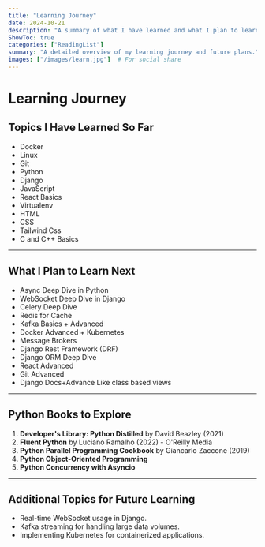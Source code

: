 ```yaml
---
title: "Learning Journey"
date: 2024-10-21
description: "A summary of what I have learned and what I plan to learn next."
ShowToc: true
categories: ["ReadingList"]
summary: "A detailed overview of my learning journey and future plans."
images: ["/images/learn.jpg"]  # For social share
---
```


# Learning Journey

## Topics I Have Learned So Far
- Docker
- Linux
- Git
- Python
- Django
- JavaScript
- React Basics
- Virtualenv
- HTML
- CSS
- Tailwind Css
- C and C++ Basics
---

## What I Plan to Learn Next

- Async Deep Dive in Python
- WebSocket Deep Dive in Django
- Celery Deep Dive
- Redis for Cache
- Kafka Basics + Advanced
- Docker Advanced + Kubernetes
- Message Brokers
- Django Rest Framework (DRF)
- Django ORM Deep Dive
- React Advanced
- Git Advanced
- Django Docs+Advance Like class based views
---

## Python Books to Explore

1. **Developer's Library: Python Distilled** by David Beazley (2021)
2. **Fluent Python** by Luciano Ramalho (2022) - O'Reilly Media
3. **Python Parallel Programming Cookbook** by Giancarlo Zaccone (2019)
4. **Python Object-Oriented Programming**
5. **Python Concurrency with Asyncio**

---

## Additional Topics for Future Learning
- Real-time WebSocket usage in Django.
- Kafka streaming for handling large data volumes.
- Implementing Kubernetes for containerized applications.

